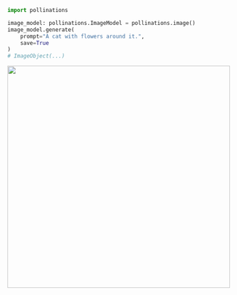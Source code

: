```python
import pollinations

image_model: pollinations.ImageModel = pollinations.image()
image_model.generate(
    prompt="A cat with flowers around it.",
    save=True
)
# ImageObject(...)
```

<div id="header">
  <img src="https://camo.githubusercontent.com/43d1120d69fe07eb4e6440924388600fcab447c86e9e5a7607bbae3fe164eaaf/68747470733a2f2f696d6167652e706f6c6c696e6174696f6e732e61692f70726f6d70742f4125323063617425323077697468253230666c6f7765727325323061726f756e6425323069742e3f6e656761746976653d26736565643d373935323735353638392677696474683d31303234266865696768743d31303234266e6f6c6f676f3d46616c736526707269766174653d46616c7365266d6f64656c3d666c757826656e68616e63653d46616c7365" width=500/>
</div>
